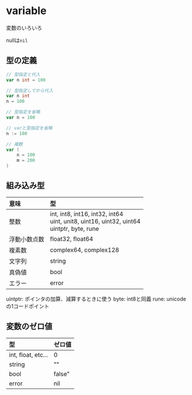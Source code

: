 # variable

変数のいろいろ

nullは`nil`

## 型の定義
```go
// 型指定と代入
var n int = 100

// 型指定してから代入
var n int
n = 100

// 型指定を省略
var n = 100

// varと型指定を省略
n := 100

// 複数
var (
    n = 100
    m = 200
)
```

## 組み込み型

| 意味 | 型 |
| :--- | :--- |
| 整数 | int, int8, int16, int32, int64 <br> uint, unit8, uint16, uint32, uint64 <br> uintptr, byte, rune |
| 浮動小数点数 | float32, float64 |
| 複素数 | complex64, complex128 |
| 文字列 | string |
| 真偽値 | bool |
| エラー | error |

uintptr: ポインタの加算、減算するときに使う
byte: int8と同義
rune: unicodeの1コードポイント

## 変数のゼロ値

| 型 | ゼロ値 |
| :--- | :--- |
| int, float, etc... | 0 |
| string | "" |
| bool | false" |
| error | nil |
